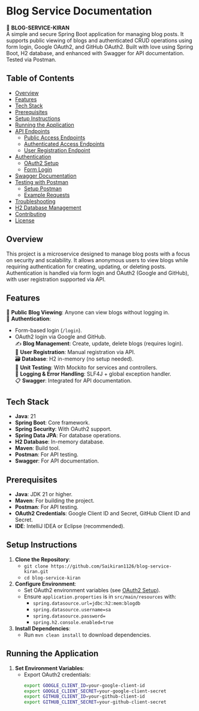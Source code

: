 # Blog Service Documentation

📘 **BLOG-SERVICE-KIRAN**  
A simple and secure Spring Boot application for managing blog posts. It supports public viewing of blogs and authenticated CRUD operations using form login, Google OAuth2, and GitHub OAuth2. Built with love using Spring Boot, H2 database, and enhanced with Swagger for API documentation. Tested via Postman.

## Table of Contents
- [Overview](#overview)
- [Features](#features)
- [Tech Stack](#tech-stack)
- [Prerequisites](#prerequisites)
- [Setup Instructions](#setup-instructions)
- [Running the Application](#running-the-application)
- [API Endpoints](#api-endpoints)
  - [Public Access Endpoints](#public-access-endpoints)
  - [Authenticated Access Endpoints](#authenticated-access-endpoints)
  - [User Registration Endpoint](#user-registration-endpoint)
- [Authentication](#authentication)
  - [OAuth2 Setup](#oauth2-setup)
  - [Form Login](#form-login)
- [Swagger Documentation](#swagger-documentation)
- [Testing with Postman](#testing-with-postman)
  - [Setup Postman](#setup-postman)
  - [Example Requests](#example-requests)
- [Troubleshooting](#troubleshooting)
- [H2 Database Management](#h2-database-management)
- [Contributing](#contributing)
- [License](#license)

## Overview
This project is a microservice designed to manage blog posts with a focus on security and scalability. It allows anonymous users to view blogs while requiring authentication for creating, updating, or deleting posts. Authentication is handled via form login and OAuth2 (Google and GitHub), with user registration supported via API.

## Features
🚀 **Public Blog Viewing**: Anyone can view blogs without logging in.  
🔐 **Authentication**:  
- Form-based login (`/login`).  
- OAuth2 login via Google and GitHub.  
✍️ **Blog Management**: Create, update, delete blogs (requires login).  
🧠 **User Registration**: Manual registration via API.  
🗃️ **Database**: H2 in-memory (no setup needed).  
🧪 **Unit Testing**: With Mockito for services and controllers.  
📜 **Logging & Error Handling**: SLF4J + global exception handler.  
📋 **Swagger**: Integrated for API documentation.

## Tech Stack
- **Java**: 21  
- **Spring Boot**: Core framework.  
- **Spring Security**: With OAuth2 support.  
- **Spring Data JPA**: For database operations.  
- **H2 Database**: In-memory database.  
- **Maven**: Build tool.  
- **Postman**: For API testing.  
- **Swagger**: For API documentation.

## Prerequisites
- **Java**: JDK 21 or higher.  
- **Maven**: For building the project.  
- **Postman**: For API testing.  
- **OAuth2 Credentials**: Google Client ID and Secret, GitHub Client ID and Secret.  
- **IDE**: IntelliJ IDEA or Eclipse (recommended).

## Setup Instructions
1. **Clone the Repository**:
   - `git clone https://github.com/Saikiran1126/blog-service-kiran.git`
   - `cd blog-service-kiran`
2. **Configure Environment**:
   - Set OAuth2 environment variables (see [OAuth2 Setup](#oauth2-setup)).
   - Ensure `application.properties` is in `src/main/resources` with:
     - `spring.datasource.url=jdbc:h2:mem:blogdb`
     - `spring.datasource.username=sa`
     - `spring.datasource.password=`
     - `spring.h2.console.enabled=true`
3. **Install Dependencies**:
   - Run `mvn clean install` to download dependencies.

## Running the Application
1. **Set Environment Variables**:
   - Export OAuth2 credentials:
     ```bash
     export GOOGLE_CLIENT_ID=your-google-client-id
     export GOOGLE_CLIENT_SECRET=your-google-client-secret
     export GITHUB_CLIENT_ID=your-github-client-id
     export GITHUB_CLIENT_SECRET=your-github-client-secret
